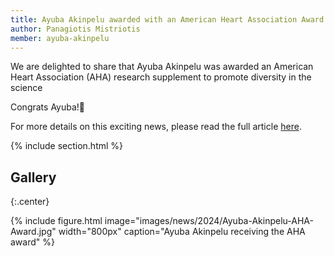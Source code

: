 ```yaml
---
title: Ayuba Akinpelu awarded with an American Heart Association Award
author: Panagiotis Mistriotis
member: ayuba-akinpelu
---
```


We are delighted to share that Ayuba Akinpelu was awarded an American Heart Association (AHA) research supplement to promote diversity in the science

Congrats Ayuba!🎉

For more details on this exciting news, please read the full article [here](https://eng.auburn.edu/news/2023/11/phi-kappa-phi-honor-society-awards-have-chemical-engineering-flavor).

{% include section.html %}

## Gallery

{:.center}

{%
  include figure.html
  image="images/news/2024/Ayuba-Akinpelu-AHA-Award.jpg"
  width="800px"
  caption="Ayuba Akinpelu receiving the AHA award"
%}

